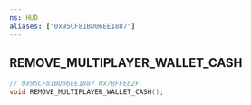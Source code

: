 ```yaml
---
ns: HUD
aliases: ["0x95CF81BD06EE1887"]
---
```

## REMOVE_MULTIPLAYER_WALLET_CASH

```c
// 0x95CF81BD06EE1887 0x7BFFE82F
void REMOVE_MULTIPLAYER_WALLET_CASH();
```


